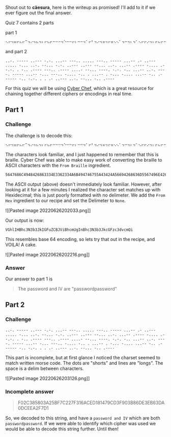 Shout out to **cäesura**, here is the writeup as promised! I'll add to it if we ever figure out the final answer.

Quiz 7 contains 2 parts

part 1
```text
⠢⠖⠲⠶⠖⠦⠖⠉⠲⠔⠲⠦⠲⠆⠖⠦⠖⠒⠒⠒⠲⠑⠒⠒⠖⠆⠒⠒⠲⠁⠖⠃⠲⠔⠲⠶⠲⠖⠶⠢⠢⠁⠲⠒⠲⠆⠲⠁⠢⠖⠖⠔⠲⠆⠖⠦⠖⠒⠖⠙⠢⠢⠖⠶⠲⠔⠖⠑⠲⠆⠖⠦⠖⠒⠒⠒⠲⠑⠒⠒⠖⠆⠒⠒⠲⠁⠖⠃⠖⠒⠲⠶⠲⠖⠶⠁⠖⠒⠒⠒⠖⠲⠶⠖⠖⠒⠖⠙⠢⠂⠖⠔
```

and part 2
```text
..-. ----- ..--- -.-. ...-- ---.. ..... ---.. ----- ...-- .- ..--- ..... -... ..-. --... -.-. ..--- ..--- --... ..-. ...-- .---- -.... .- -.-. . -.. .---- ---.. .---- ....- --... ----. -.-. -.. ...-- ..-. ----. ----- ...-- -... ---.. -.... -.. . ...-- . -... -.... ...-- -.. .- ----- -.. -.-. . . .- ..--- ..-. --... -.. .----
```

For this quiz we will be using [Cyber Chef](https://gchq.github.io/CyberChef/), which is a great resource for chaining together different ciphers or encodings in real time.

## Part 1
### Challenge

The challenge is to decode this:
```text
⠢⠖⠲⠶⠖⠦⠖⠉⠲⠔⠲⠦⠲⠆⠖⠦⠖⠒⠒⠒⠲⠑⠒⠒⠖⠆⠒⠒⠲⠁⠖⠃⠲⠔⠲⠶⠲⠖⠶⠢⠢⠁⠲⠒⠲⠆⠲⠁⠢⠖⠖⠔⠲⠆⠖⠦⠖⠒⠖⠙⠢⠢⠖⠶⠲⠔⠖⠑⠲⠆⠖⠦⠖⠒⠒⠒⠲⠑⠒⠒⠖⠆⠒⠒⠲⠁⠖⠃⠖⠒⠲⠶⠲⠖⠶⠁⠖⠒⠒⠒⠖⠲⠶⠖⠖⠒⠖⠙⠢⠂⠖⠔
```

The characters look familiar, and I just happened to remember that this is braille. Cyber Chef was able to make easy work of converting the braille to ASCII characters with the `From Braille` ingredient.

```text
5647686C4948426863334E3362334A6B494746755A43424A56694268636D5567496E426863334E3362334A6B6347467A63336476636D5169
```

The ASCII output (above) doesn't immediately look familiar. However, after looking at it for a few minutes I realized the character set matches up with Hexidecimal; this is just poorly formatted with no delimeter. We add the `From Hex` ingredient to our recipe and set the Delimeter to `None`.

![[Pasted image 20220626202033.png]]

Our output is now:
```text
VGhlIHBhc3N3b3JkIGFuZCBJViBhcmUgInBhc3N3b3JkcGFzc3dvcmQi
```

This resembles base 64 encoding, so lets try that out in the recipe, and VOILA! A cake.

![[Pasted image 20220626202216.png]]

### Answer

Our answer to part 1 is

> The password and IV are "passwordpassword"

## Part 2

### Challenge

```text
..-. ----- ..--- -.-. ...-- ---.. ..... ---.. ----- ...-- .- ..--- ..... -... ..-. --... -.-. ..--- ..--- --... ..-. ...-- .---- -.... .- -.-. . -.. .---- ---.. .---- ....- --... ----. -.-. -.. ...-- ..-. ----. ----- ...-- -... ---.. -.... -.. . ...-- . -... -.... ...-- -.. .- ----- -.. -.-. . . .- ..--- ..-. --... -.. .----
```

This part is incomplete, but at first glance I noticed the charset seemed to match written morse code. The dots are "shorts" and lines are "longs". The space is a delim between characters.

![[Pasted image 20220626203126.png]]

### Incomplete answer
> F02C385803A25BF7C227F316ACED181479CD3F903B86DE3EB63DA0DCEEA2F7D1

So, we decoded to this string, and have a `password and IV` which are both `passwordpassword`. If we were able to identify which cipher was used we would be able to decode this string further. Until then!